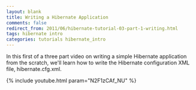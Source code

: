```yaml
---
layout: blank
title: Writing a Hibernate Application
comments: false
redirect_from: 2011/06/hibernate-tutorial-03-part-1-writing.html
tags: hibernate intro
categories: tutorials hibernate_intro
---
```


In this first of a three part video on writing a simple Hibernate application from the scratch, we'll learn how to write the Hibernate configuration XML file, hibernate.cfg.xml.

{% include youtube.html param="N2F1zCAf_NU" %}
